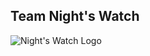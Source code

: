 
## Team Night's Watch

![Night's Watch Logo](https://github.com/user-attachments/assets/cc06c1c6-6c87-4e46-b94a-ed4bb42d0453)
